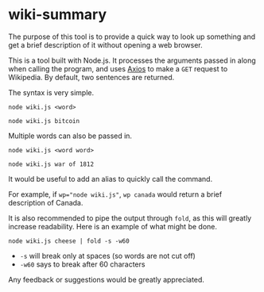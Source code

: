 # wiki-summary

The purpose of this tool is to provide a quick way to look up something and get a brief description of it without opening a web browser.

This is a tool built with Node.js. It processes the arguments passed in along when calling the program, and uses [Axios](https://github.com/mzabriskie/axios) to make a `GET` request to Wikipedia. By default, two sentences are returned.

The syntax is very simple.

```
node wiki.js <word>

node wiki.js bitcoin
```

Multiple words can also be passed in.

```
node wiki.js <word word>

node wiki.js war of 1812
```

It would be useful to add an alias to quickly call the command. 

For example, if `wp="node wiki.js"`, `wp canada` would return a brief description of Canada. 

It is also recommended to pipe the output through `fold`, as this will greatly increase readability. Here is an example of what might be done.

```
node wiki.js cheese | fold -s -w60
``` 

* `-s` will break only at spaces (so words are not cut off)
* `-w60` says to break after 60 characters

Any feedback or suggestions would be greatly appreciated. 

